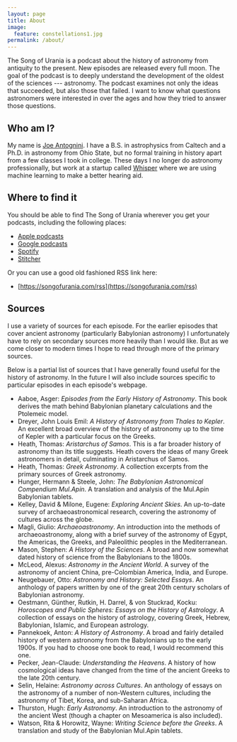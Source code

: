 ```yaml
---
layout: page
title: About
image:
  feature: constellations1.jpg
permalink: /about/
---
```


The Song of Urania is a podcast about the history of astronomy from antiquity
to the present.  New episodes are released every full moon.  The goal of the
podcast is to deeply understand the development of the oldest of the sciences
--- astronomy.  The podcast examines not only the ideas that succeeded, but
also those that failed.  I want to know what questions astronomers were
interested in over the ages and how they tried to answer those questions.

## Who am I?

My name is [Joe Antognini](https://joe-antognini.github.io).  I have a B.S. in
astrophysics from Caltech and a Ph.D. in astronomy from Ohio State, but no
formal training in history apart from a few classes I took in college.  These
days I no longer do astronomy professionally, but work at a startup called
[Whisper](https://whisper.ai) where we are using machine learning to make a
better hearing aid.

## Where to find it

You should be able to find The Song of Urania wherever you get your podcasts,
including the following places:

* [Apple podcasts](https://podcasts.apple.com/us/podcast/the-song-of-urania/id1569553383)
* [Google
  podcasts](https://podcasts.google.com/feed/aHR0cHM6Ly9zb25nb2Z1cmFuaWEuY29tL3Jzcw)
* [Spotify](https://open.spotify.com/show/412pyUrUCtPtP9yWCRRsnt)
* [Stitcher](https://www.stitcher.com/show/the-song-of-urania)

Or you can use a good old fashioned RSS link here:

* [https://songofurania.com/rss](https://songofurania.com/rss)

## Sources

I use a variety of sources for each episode.  For the earlier episodes that
cover ancient astronomy (particularly Babylonian astronomy) I unfortunately
have to rely on secondary sources more heavily than I would like.  But as we
come closer to modern times I hope to read through more of the primary sources. 

Below is a partial list of sources that I have generally found useful for the
history of astronomy.  In the future I will also include sources specific to
particular episodes in each episode's webpage.

* Aaboe, Asger: *Episodes from the Early History of Astronomy*.  This book
  derives the math behind Babylonian planetary calculations and the Ptolemeic
  model.
* Dreyer, John Louis Emil: *A History of Astronomy from Thales to Kepler*.  An
  excellent broad overview of the history of astronomy up to the time of Kepler
  with a particular focus on the Greeks.
* Heath, Thomas: *Aristarchus of Samos*.  This is a far broader history of
  astronomy than its title suggests.  Heath covers the ideas of many Greek
  astronomers in detail, culminating in Aristarchus of Samos.
* Heath, Thomas: *Greek Astronomy*.  A collection excerpts from the primary
  sources of Greek astronomy.
* Hunger, Hermann & Steele, John: *The Babylonian Astronomical Compendium
  Mul.Apin*.  A translation and analysis of the Mul.Apin Babylonian tablets.
* Kelley, David & Milone, Eugene: *Exploring Ancient Skies*.  An up-to-date
  survey of archaeoastronomical research, covering the astronomy of cultures
  across the globe.
* Magli, Giulio: *Archaeoastronomy*.  An introduction into the methods of
  archaeoastronomy, along with a brief survey of the astronomy of Egypt, the
  Americas, the Greeks, and Paleolithic peoples in the Mediterranean.
* Mason, Stephen: *A History of the Sciences*.  A broad and now somewhat dated
  history of science from the Babylonians to the 1800s.
* McLeod, Alexus: *Astronomy in the Ancient World*.  A survey of the astronomy
  of ancient China, pre-Colombian America, India, and Europe.
* Neugebauer, Otto: *Astronomy and History: Selected Essays*.  An anthology of
  papers written by one of the great 20th century scholars of Babylonian
  astronomy.
* Oestmann, Günther, Rutkin, H. Darrel, & von Stuckrad, Kocku: *Horoscopes and
  Public Spheres: Essays on the History of Astrology*.  A collection of essays
  on the history of astrology, covering Greek, Hebrew, Babylonian, Islamic, and
  European astrology.
* Pannekoek, Anton: *A History of Astronomy*.  A broad and fairly detailed
  history of western astronomy from the Babylonians up to the early 1900s.  If
  you had to choose one book to read, I would recommend this one.
* Pecker, Jean-Claude: *Understanding the Heavens*. A history of how
  cosmological ideas have changed from the time of the ancient Greeks to the
  late 20th century.
* Selin, Helaine: *Astronomy across Cultures*.  An anthology of essays on the
  astronomy of a number of non-Western cultures, including the astronomy of
  Tibet, Korea, and sub-Saharan Africa.
* Thurston, Hugh: *Early Astronomy*. An introduction to the astronomy of the
  ancient West (though a chapter on Mesoamerica is also included).
* Watson, Rita & Horowitz, Wayne: *Writing Science before the Greeks*. A
  translation and study of the Babylonian Mul.Apin tablets.

